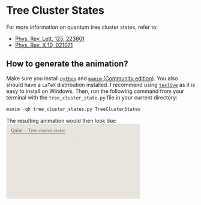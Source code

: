 # Tree Cluster States
For more information on quantum tree cluster states, refer to:
* [Phys. Rev. Lett. 125, 223601](https://doi.org/10.1103/PhysRevLett.125.223601)
* [Phys. Rev. X 10, 021071](https://doi.org/10.1103/PhysRevX.10.021071)

## How to generate the animation?
Make sure you install [`python`](https://python.org) and [`manim` (Community edition)](https://docs.manim.community/). You also should have a `LaTeX` distribution installed. I recommend using [`texlive`](https://www.tug.org/texlive/) as it is easy to install on Windows. Then, run the following command from your terminal with the `tree_cluster_state.py` file in your current directory:
```python
manim -qh tree_cluster_states.py TreeClusterStates
```
The resulting animation would then look like:
<img src="https://github.com/bernwo/tree-cluster-states-manim/blob/main/assets/TreeClusterStates.gif" height="200">
